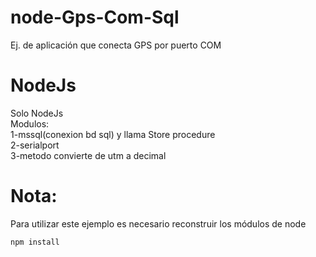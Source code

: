 # node-Gps-Com-Sql
Ej. de aplicación que conecta GPS por puerto COM

<h1>NodeJs</h1>
Solo NodeJs<br>
Modulos:<br>
1-mssql(conexion bd sql) y llama Store procedure <br>
2-serialport<br>
3-metodo convierte de utm a decimal

<h1>Nota:</h1>
Para utilizar este ejemplo es necesario reconstruir los módulos de node
<pre><code>npm install</pre></code>
